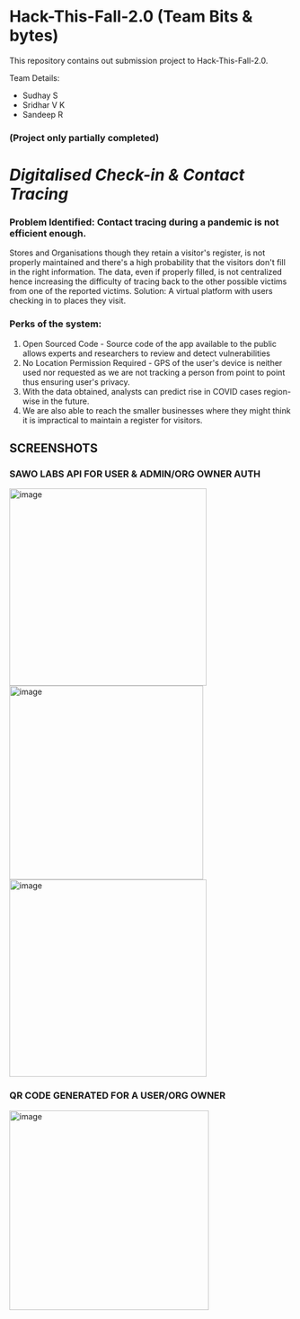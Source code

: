 # Hack-This-Fall-2.0 (Team Bits & bytes)
This repository contains out submission project to Hack-This-Fall-2.0. 


Team Details: 
- Sudhay S
- Sridhar V K
- Sandeep R

### (Project only partially completed)
# *Digitalised Check-in & Contact Tracing*
### Problem Identified: Contact tracing during a pandemic is not efficient enough.

Stores and Organisations though they retain a visitor's register, is not properly maintained and there's a high probability that the visitors don't fill in the right information.
The data, even if properly filled, is not centralized hence increasing the difficulty of tracing back to the other possible victims from one of the reported victims.
Solution: A virtual platform with users checking in to places they visit.


### Perks of the system:

1. Open Sourced Code - Source code of the app available to the public allows experts and researchers to review and detect vulnerabilities
2. No Location Permission Required - GPS of the user's device is neither used nor requested as we are not tracking a person from point to point thus ensuring user's privacy.
3. With the data obtained, analysts can predict rise in COVID cases region-wise in the future.
4. We are also able to reach the smaller businesses where they might think it is impractical to maintain a register for visitors.

## SCREENSHOTS
### SAWO LABS API FOR USER & ADMIN/ORG OWNER AUTH
<img width="351" alt="image" src="https://user-images.githubusercontent.com/65719940/138581854-ed8bf4a1-1ca6-459e-8a7d-87113c80813a.png">
<img width="345" alt="image" src="https://user-images.githubusercontent.com/65719940/138581881-8ffa7d59-bfb4-4de3-ab18-1f7e847f4d4d.png">


<img width="351" alt="image" src="https://user-images.githubusercontent.com/65719940/138581854-ed8bf4a1-1ca6-459e-8a7d-87113c80813a.png">


### QR CODE GENERATED FOR A USER/ORG OWNER
<img width="355" alt="image" src="https://user-images.githubusercontent.com/65719940/138581840-9b89c4a8-727c-4042-8eae-be89f5a333ab.png">


